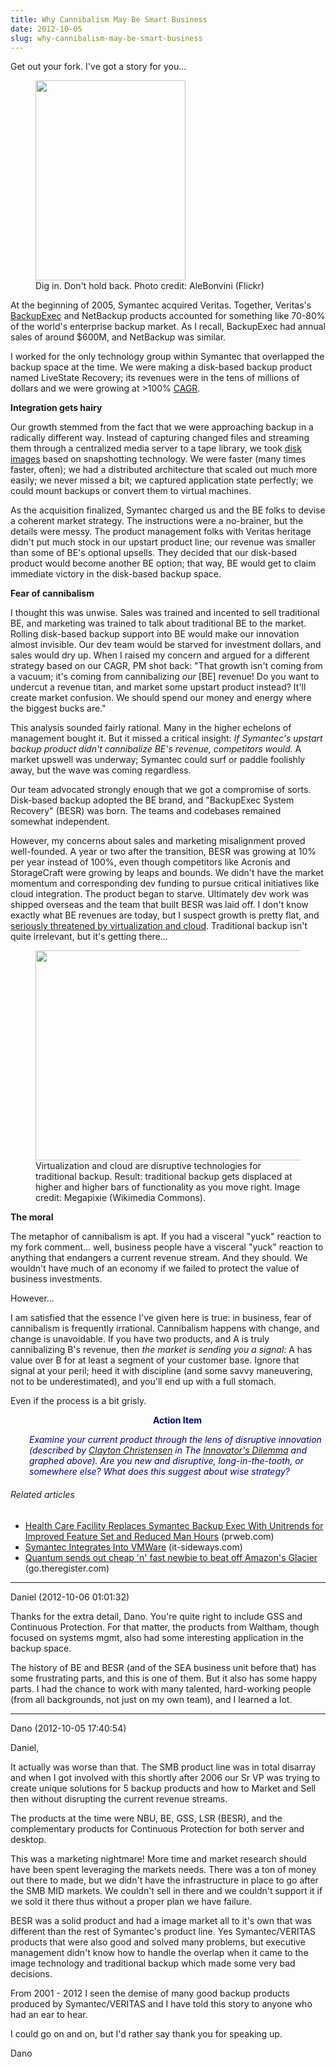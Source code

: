 ```yaml
---
title: Why Cannibalism May Be Smart Business
date: 2012-10-05
slug: why-cannibalism-may-be-smart-business
---
```


Get out your fork. I've got a story for you...

<figure><img title="fork, meat" src="http://farm3.staticflickr.com/2282/2362260782_c834e5bc13_n.jpg" alt="" width="240" height="320" /><figcaption>Dig in. Don't hold back. Photo credit: AleBonvini (Flickr)</figcaption></figure>

At the beginning of 2005, Symantec acquired Veritas. Together, Veritas's <a class="zem_slink" title="Backup Exec" href="http://www.symantec.com/backupexec/" rel="homepage" target="_blank">BackupExec</a> and NetBackup products accounted for something like 70-80% of the world's enterprise backup market. As I recall, BackupExec had annual sales of around $600M, and NetBackup was similar.

I worked for the only technology group within Symantec that overlapped the backup space at the time. We were making a disk-based backup product named LiveState Recovery; its revenues were in the tens of millions of dollars and we were growing at >100% <a class="zem_slink" title="Compound annual growth rate" href="http://en.wikipedia.org/wiki/Compound_annual_growth_rate" rel="wikipedia" target="_blank">CAGR</a>.

<strong>Integration gets hairy</strong>

Our growth stemmed from the fact that we were approaching backup in a radically different way. Instead of capturing changed files and streaming them through a centralized media server to a tape library, we took <a class="zem_slink" title="Disk image" href="http://en.wikipedia.org/wiki/Disk_image" rel="wikipedia" target="_blank">disk images</a> based on snapshotting technology. We were faster (many times faster, often); we had a distributed architecture that scaled out much more easily; we never missed a bit; we captured application state perfectly; we could mount backups or convert them to virtual machines.

As the acquisition finalized, Symantec charged us and the BE folks <!--more-->to devise a coherent market strategy. The instructions were a no-brainer, but the details were messy. The product management folks with Veritas heritage didn't put much stock in our upstart product line; our revenue was smaller than some of BE's optional upsells. They decided that our disk-based product would become another BE option; that way, BE would get to claim immediate victory in the disk-based backup space.

<strong>Fear of cannibalism</strong>

I thought this was unwise. Sales was trained and incented to sell traditional BE, and marketing was trained to talk about traditional BE to the market. Rolling disk-based backup support into BE would make our innovation almost invisible. Our dev team would be starved for investment dollars, and sales would dry up. When I raised my concern and argued for a different strategy based on our CAGR, PM shot back: "That growth isn't coming from a vacuum; it's coming from cannibalizing <em>our</em> [BE] revenue! Do you want to undercut a revenue titan, and market some upstart product instead? It'll create market confusion. We should spend our money and energy where the biggest bucks are."

This analysis sounded fairly rational. Many in the higher echelons of management bought it. But it missed a critical insight:<em> If Symantec's upstart backup product didn't cannibalize BE's revenue, competitors would.</em> A market upswell was underway; Symantec could surf or paddle foolishly away, but the wave was coming regardless.

Our team advocated strongly enough that we got a compromise of sorts. Disk-based backup adopted the BE brand, and "BackupExec System Recovery" (BESR) was born. The teams and codebases remained somewhat independent.

However, my concerns about sales and marketing misalignment proved well-founded. A year or two after the transition, BESR was growing at 10% per year instead of 100%, even though competitors like Acronis and StorageCraft were growing by leaps and bounds. We didn't have the market momentum and corresponding dev funding to pursue critical initiatives like cloud integration. The product began to starve. Ultimately dev work was shipped overseas and the team that built BESR was laid off. I don't know exactly what BE revenues are today, but I suspect growth is pretty flat, and <a href="http://www.wired.com/cloudline/2012/08/cloud-backup-vendors/" target="_blank">seriously threatened by virtualization and cloud</a>. Traditional backup isn't quite irrelevant, but it's getting there...

<figure><img class="  " title="traditional backup gets long in the tooth" src="http://upload.wikimedia.org/wikipedia/commons/thumb/8/8e/Disruptivetechnology.gif/634px-Disruptivetechnology.gif" alt="" width="444" height="336" /><figcaption>Virtualization and cloud are disruptive technologies for traditional backup. Result: traditional backup gets displaced at higher and higher bars of functionality as you move right. Image credit: Megapixie (Wikimedia Commons).</figcaption></figure>

<strong>The moral</strong>

The metaphor of cannibalism is apt. If you had a visceral "yuck" reaction to my fork comment... well, business people have a visceral "yuck" reaction to anything that endangers a current revenue stream. And they should. We wouldn't have much of an economy if we failed to protect the value of business investments.

However...

I am satisfied that the essence I've given here is true: in business, fear of cannibalism is frequently irrational. Cannibalism happens with change, and change is unavoidable. If you have two products, and A is truly cannibalizing B's revenue, then <em>the market is sending you a signal</em>: A has value over B for at least a segment of your customer base. Ignore that signal at your peril; heed it with discipline (and some savvy maneuvering, not to be underestimated), and you'll end up with a full stomach.

Even if the process is a bit grisly.
<p style="padding-left:30px;text-align:center;"><strong><span style="color:#000080;">Action Item</span></strong></p>
<p style="padding-left:30px;"><em><span style="color:#000080;">Examine your current product through the lens of disruptive innovation (described by <a class="zem_slink" title="Clayton M. Christensen" href="http://www.claytonchristensen.com" rel="homepage" target="_blank">Clayton Christensen</a> in The <a class="zem_slink" title="Disruptive technology" href="http://en.wikipedia.org/wiki/Disruptive_technology" rel="wikipedia" target="_blank">Innovator's Dilemma</a> and graphed above). Are you new and disruptive, long-in-the-tooth, or somewhere else? What does this suggest about wise strategy?</span></em></p>

<h6 class="zemanta-related-title" style="font-size:1em;">Related articles</h6>
<ul class="zemanta-article-ul">
	<li class="zemanta-article-ul-li"><a href="http://www.prweb.com/releases/prwebUnitrends/Backup-Solutions/prweb8087707.htm" target="_blank">Health Care Facility Replaces Symantec Backup Exec With Unitrends for Improved Feature Set and Reduced Man Hours</a> (prweb.com)</li>
	<li class="zemanta-article-ul-li"><a href="http://www.it-sideways.com/2012/08/symantec-integrates-into-vmware.html" target="_blank">Symantec Integrates Into VMWare</a> (it-sideways.com)</li>
	<li class="zemanta-article-ul-li"><a href="http://go.theregister.com/feed/www.theregister.co.uk/2012/08/30/quantum_q_cloud/" target="_blank">Quantum sends out cheap 'n' fast newbie to beat off Amazon's Glacier</a> (go.theregister.com)</li>
</ul>

---

Daniel (2012-10-06 01:01:32)

Thanks for the extra detail, Dano. You're quite right to include GSS and Continuous Protection. For that matter, the products from Waltham, though focused on systems mgmt, also had some interesting application in the backup space.

The history of BE and BESR (and of the SEA business unit before that) has some frustrating parts, and this is one of them. But it also has some happy parts. I had the chance to work with many talented, hard-working people (from all backgrounds, not just on my own team), and I learned a lot.

---

Dano (2012-10-05 17:40:54)

Daniel,

It actually was worse than that.  The SMB product line was in total disarray and when I got involved with this shortly after 2006 our Sr VP was trying to create unique solutions for 5 backup products and how to Market and Sell then without disrupting the current revenue streams.

The products at the time were NBU, BE, GSS, LSR (BESR), and the complementary products for Continuous Protection for both server and desktop.

This was a marketing nightmare! More time and market research should have been spent leveraging the markets needs.  There was a ton of money out there to made, but we didn't have the infrastructure in place to go after the SMB MID markets.  We couldn't sell in there and we couldn't support it if we sold it there thus without a proper plan we have failure.

BESR was a solid product and had a image market all to it's own that was different than the rest of Symantec's product line.  Yes Symantec/VERITAS products that were also good and solved many problems, but executive management didn't know how to handle the overlap when it came to the image technology and traditional backup which made some very bad decisions.

From 2001 - 2012 I seen the demise of many good backup products produced by Symantec/VERITAS and I have told this story to anyone who had an ear to hear.

I could go on and on, but I'd rather say thank you for speaking up.

Dano



